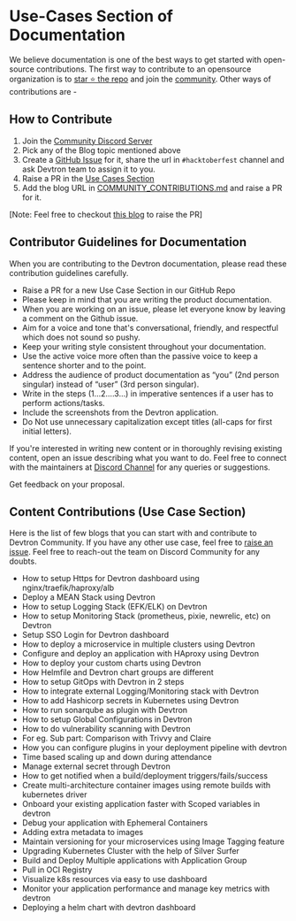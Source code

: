# Use-Cases Section of Documentation 

We believe documentation is one of the best ways to get started with open-source contributions. The first way to contribute to an opensource organization is to [star ⭐️ the repo](https://github.com/devtron-labs/devtron) and join the [community](https://discord.devtron.ai/). Other ways of contributions are  -

## How to Contribute

1. Join the [Community Discord Server](https://rebrand.ly/Devtron-Discord)
2. Pick any of the Blog topic mentioned above
3. Create a [GitHub Issue](https://github.com/devtron-labs/devtron/issues/new/choose) for it, share the url in `#hacktoberfest` channel and ask Devtron team to assign it to you.
4. Raise a PR in the [Use Cases Section](https://github.com/devtron-labs/devtron/blob/2ecc785ff11acd2324b0919722caf0511d0578d6/docs/user-guide/use-cases/README.md#use-cases)
5. Add the blog URL in [COMMUNITY_CONTRIBUTIONS.md](https://github.com/devtron-labs/devtron/blob/main/COMMUNITY_CONTRIBUTIONS.md) and raise a PR for it.

[Note: Feel free to checkout [this blog](https://dev.to/abhinavd26/start-your-open-source-journey-with-git-20o3) to raise the PR]


## Contributor Guidelines for Documentation

When you are contributing to the Devtron documentation, please read these contribution guidelines carefully.

- Raise a PR for a new Use Case Section in our GitHub Repo
- Please keep in mind that you are writing the product documentation.
- When you are working on an issue, please let everyone know by leaving a comment on the Github issue.
- Aim for a voice and tone that's conversational, friendly, and respectful which does not sound so pushy.
- Keep your writing style consistent throughout your documentation.
- Use the active voice more often than the passive voice to keep a sentence shorter and to the point.
- Address the audience of product documentation as “you” (2nd person singular) instead of “user” (3rd person singular).
- Write in the steps (1…2….3…) in imperative sentences if a user has to perform actions/tasks.
- Include the screenshots from the Devtron application.
- Do Not use unnecessary capitalization except titles (all-caps for first initial letters).


If you're interested in writing new content or in thoroughly revising existing content, open an issue describing what you want to do. Feel free to connect with the maintainers at [Discord Channel](https://discord.devtron.ai/) for any queries or suggestions.

Get feedback on your proposal. 


## Content Contributions (Use Case Section)

Here is the list of few blogs that you can start with and contribute to Devtron Community. If you have any other use case, feel free to [raise an issue](https://github.com/devtron-labs/devtron/issues/new/choose). Feel free to reach-out the team on Discord Community for any doubts.

- How to setup Https for Devtron dashboard using nginx/traefik/haproxy/alb
- Deploy a MEAN Stack using Devtron
- How to setup Logging Stack (EFK/ELK) on Devtron
- How to setup Monitoring Stack (prometheus, pixie, newrelic, etc) on Devtron
- Setup SSO Login for Devtron dashboard
- How to deploy a microservice in multiple clusters using Devtron
- Configure and deploy an application with HAproxy using Devtron
- How to deploy your custom charts using Devtron
- How Helmfile and Devtron chart groups are different
- How to setup GitOps with Devtron in 2 steps
- How to integrate external Logging/Monitoring stack with Devtron
- How to add Hashicorp secrets in Kubernetes using Devtron
- How to run sonarqube as plugin with Devtron
- How to setup Global Configurations in Devtron
- How to do vulnerability scanning with Devtron 
- For eg. Sub part: Comparison with Trivvy and Claire 
- How you can configure plugins in your deployment pipeline with devtron
- Time based scaling up and down during attendance 
- Manage external secret through Devtron 
- How to get notified when a build/deployment triggers/fails/success
- Create multi-architecture container images using remote builds with kubernetes driver
- Onboard your existing application faster with Scoped variables in devtron 
- Debug your application with Ephemeral Containers 
- Adding extra metadata to images
- Maintain versioning for your microservices using Image Tagging feature
- Upgrading Kubernetes Cluster with the help of Silver Surfer
- Build and Deploy Multiple applications with Application Group
- Pull in OCI Registry
- Visualize k8s resources via easy to use dashboard
- Monitor your application performance and manage key metrics with devtron
- Deploying a helm chart with devtron dashboard 


